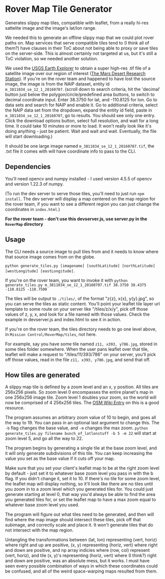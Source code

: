 # Rover Map Tile Generator

Generates slippy map tiles, compatible with leaflet, from a really hi-res sattelite image and the image's lat/lon range.

We needed this to generate an offline slippy map that we could plot
rover paths on. Map services that serve compatible tiles tend to (I think all of them?) have
clauses in their ToC about not being able to proxy or save tiles on the server-side.
This is almost certainly not targeted at us, but it's still a ToC violation,
so we needed another solution.

We used the [USGS Earth Explorer](https://earthexplorer.usgs.gov/) to obtain a super high-res .tif file
of a satellite image over our region of interest ([The Mars Desert Research Station](http://mdrs.marssociety.org/)).
If you're on the rover team and happened to have lost the source image,
the image is from the NAIP dataset, entity id `m_3811034_se_12_1_20160707`.
(scroll down to search criteria, hit the 'decimal' button just below the polygon/circle/predefined area buttons, to switch to decimal coordinate input.
Enter 38.3750 for lat, and  -110.8125 for lon. Go to data sets and search for NAIP and enable it. Go to additional criteria,
select the NAIP data set from the dropdown, expand the entity id field, paste in `m_3811034_se_12_1_20160707`, go to results.
You should see only one entry. Click the download options button, select full resolution, and wait for a long time.
It could take 10 minutes or more to load. It won't really look like it's doing anything - just be patient. Wait and wait and wait. Eventually, the file will start downloading.)

It should be one large image named `m_3811034_se_12_1_20160707.tif`, the .txt file it comes with will have coordinate info to pass to the CLI.

## Dependencies

You'll need opencv and numpy installed - I used version 4.5.5 of opencv and version 1.22.3 of numpy.

(To run the dev server to serve those tiles, you'll need to just run `npm install`.
The dev server will display a map centered on the map region for the rover team, if you want to see a different region
you can just change the coordinates in `index.html`.)

**For the rover team - don't use this devserver.js, use server.py in the `RoverMap` directory**

## Usage

The CLI needs a source image to pull tiles from and it needs to know where that source image comes from on the globe.

`python generate_tiles.py [imagename] [southLatitude] [northLatitude] [westLongitude] [eastLongitude]`.

If you're on the rover team, you want to invoke it with
`python generate_tiles.py m_3811034_se_12_1_20160707.tif 38.3750 38.4375 -110.8125 -110.7500`

The tiles will be output to `./tiles/`, of the format "z{z}, x{x}, y{y}.jpg", so you can serve the tiles as static content.
You'll point your leaflet tile layer url template to some route on your server like "/tiles/z/x/y", pick off those values of z, y, x, and look for a file named with those values. Check the example in devserver.js and index.html to see it in action.

If you're on the rover team, the tiles directory needs to go one level above, in `Mission Control/RoverMap/tiles`, not here.

For example, say you have some tile named `z11, x393, y786.jpg`, stored in some tiles folder somewhere.
When the user pans leaflet over that tile, leaflet will make a request to "/tiles/11/393/786" on your server,
you'll pick off those values, read in the file `z11, x393, y786.jpg`, and send that off.


## How tiles are generated

A slippy map tile is defined by a zoom level and an x, y position. All tiles are 256x256 pixels.
So zoom level 0 encompasses the entire planet's map in one 256x256 image tile. Zoom level 1 doubles your zoom, so the world will now be comprised of 4 256x256 tiles.
The [OSM Wiki Entry](https://wiki.openstreetmap.org/wiki/Slippy_map_tilenames) on this is a good resource.

The program assumes an arbitrary zoom value of 10 to begin, and goes all the way to 19. You can pass in an optional last argument to change this.
The `-b` flag changes the base value, and `-m` changes the max zoom. `python generate_tiles.py filename bunch_of_latlonstuff -b 5 -m 22`
will start at zoom level 5, and go all the way to 22.

The program begins by generating a single tile at the base zoom level, and it will only generate
subdivisions of this tile. You can keep increasing the value you set as the base value if it cuts off your map.

Make sure that you set your client's leaflet map to
be at the right zoom level by default - just set it to whatever base zoom level you pass in with the b flag.
If you didn't change it, set it to 10.
If there's no tile for some zoom level, the leaflet map will display nothing,
so it'll look like there are no tiles until you zoom in to a zoom
level which you generated tiles for. You could just generate
starting at level 0, that way you'd always be able to find the area
you generated tiles for, or set the leaflet map to have a max zoom
equal to whatever base zoom level you used.

The program will figure out what tiles need to be generated, and then will find where the map image should intersect these tiles,
pick off that subimage, and correctly scale and place it. It won't generate tiles that do not intersect with the map region.

Untangling the transformations between (lat, lon) representing (vert, horiz) where right and up are positive,
(x, y) representing (horiz, vert) where right and down are positive, and np array indicies where (row, col) represent (vert, horiz), and tile (x, y)'s representing (horiz, vert) where (I think?) right and down are positive,
was an absolute mess, but it works.
I must have seen every possible combination of ways in which these coordinates could be confused, and all of the
weird space-warping maps resulted from them.
